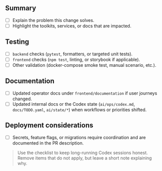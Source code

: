 ## Summary
- [ ] Explain the problem this change solves.
- [ ] Highlight the toolkits, services, or docs that are impacted.

## Testing
- [ ] `backend` checks (`pytest`, formatters, or targeted unit tests).
- [ ] `frontend` checks (`npm test`, linting, or storybook if applicable).
- [ ] Other validation (docker-compose smoke test, manual scenario, etc.).

## Documentation
- [ ] Updated operator docs under `frontend/documentation` if user journeys changed.
- [ ] Updated internal docs or the Codex state (`ai/ops/codex.md`, `docs/TODO.yaml`, `ai/state/*`) when workflows or priorities shifted.

## Deployment considerations
- [ ] Secrets, feature flags, or migrations require coordination and are documented in the PR description.

> Use the checklist to keep long-running Codex sessions honest. Remove items that do not apply, but leave a short note explaining why.
